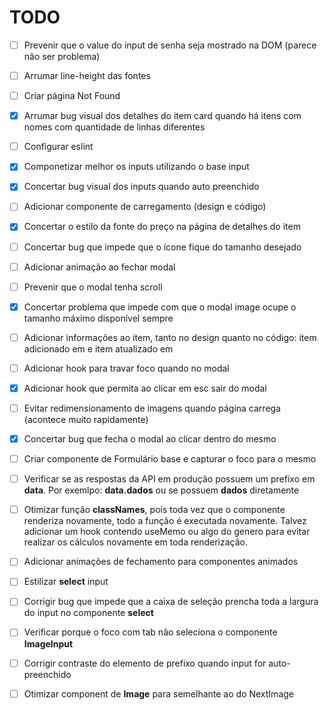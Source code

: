 # TODO

- [ ] Prevenir que o value do input de senha seja mostrado na DOM (parece não ser problema)

- [ ] Arrumar line-height das fontes

- [ ] Criar página Not Found

- [x] Arrumar bug visual dos detalhes do item card quando há itens com nomes com quantidade de linhas diferentes

- [ ] Configurar eslint

- [x] Componetizar melhor os inputs utilizando o base input

- [x] Concertar bug visual dos inputs quando auto preenchido

- [ ] Adicionar componente de carregamento (design e código)

- [x] Concertar o estilo da fonte do preço na página de detalhes do item

- [ ] Concertar bug que impede que o ícone fique do tamanho desejado

- [ ] Adicionar animação ao fechar modal

- [ ] Prevenir que o modal tenha scroll

- [x] Concertar problema que impede com que o modal image ocupe o tamanho máximo disponível sempre

- [ ] Adicionar informações ao item, tanto no design quanto no código: item adicionado em e item atualizado em

- [ ] Adicionar hook para travar foco quando no modal

- [x] Adicionar hook que permita ao clicar em esc sair do modal

- [ ] Evitar redimensionamento de imagens quando página carrega (acontece muito rapidamente)

- [x] Concertar bug que fecha o modal ao clicar dentro do mesmo

- [ ] Criar componente de Formulário base e capturar o foco para o mesmo

- [ ] Verificar se as respostas da API em produção possuem um prefixo em **data**. Por exemlpo: **data.dados** ou se possuem **dados** diretamente 

- [ ] Otimizar função **classNames**, pois toda vez que o componente renderiza novamente, todo a função é executada novamente. Talvez adicionar um hook contendo useMemo ou algo do genero para evitar realizar os cálculos novamente em toda renderização.

- [ ] Adicionar animações de fechamento para componentes animados

- [ ] Estilizar **select** input 

- [ ] Corrigir bug que impede que a caixa de seleção prencha toda a largura do input no componente **select**

- [ ] Verificar porque o foco com tab não seleciona o componente **ImageInput**

- [ ] Corrigir contraste do elemento de prefixo quando input for auto-preenchido

- [ ] Otimizar component de **Image** para semelhante ao do NextImage
